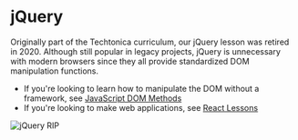 # jQuery

Originally part of the Techtonica curriculum, our jQuery lesson was retired in 2020. Although still popular in legacy projects, jQuery is unnecessary with modern browsers since they all provide standardized DOM manipulation functions.

- If you're looking to learn how to manipulate the DOM without a framework, see [JavaScript DOM Methods](./js-dom-methods.md)
- If you're looking to make web applications, see [React Lessons](../react-js)

![jQuery RIP](http://8gramgorilla.com/wp-content/uploads/2014/12/jquery_big1.jpg)
